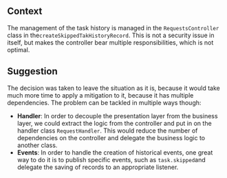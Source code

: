 ## Context
The management of the task history is managed in the `RequestsController` class in the`createSkippedTakHistoryRecord`. This is not a security issue in itself, but makes the controller bear multiple responsibilities, which is not optimal.

## Suggestion
The decision was taken to leave the situation as it is, because it would take much more time to apply a mitigation to it, because it has multiple dependencies. The problem can be tackled in multiple ways though:
- **Handler**: In order to decouple the presentation layer from the business layer, we could extract the logic from the controller and put in on the handler class `RequestHandler`.  This would reduce the number of dependencies on the controller and delegate the business logic to another class.
- **Events**: In order to handle the creation of historical events, one great way to do it is to publish specific events, such as `task.skipped`and delegate the saving of records to an appropriate listener.
